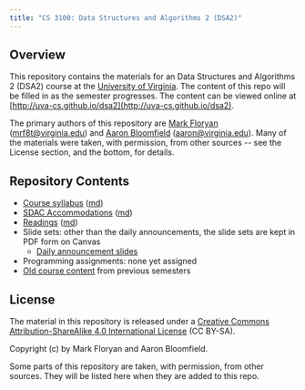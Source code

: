 ```yaml
---
title: "CS 3100: Data Structures and Algorithms 2 (DSA2)"
---
```


Overview
--------

This repository contains the materials for an Data Structures and Algorithms 2 (DSA2) course at the [University of Virginia](http://www.virginia.edu).  The content of this repo will be filled in as the semester progresses.  The content can be viewed online at [http://uva-cs.github.io/dsa2](http://uva-cs.github.io/dsa2).

The primary authors of this repository are [Mark Floryan](https://markfloryan.github.io/mrf8t) ([mrf8t@virginia.edu](<mailto:mrf8t@virginia.edu>)) and [Aaron Bloomfield](http://www.cs.virginia.edu/~asb) ([aaron@virginia.edu](<mailto:aaron@virginia.edu>)). Many of the materials were taken, with permission, from other sources -- see the License section, and the bottom, for details.


Repository Contents
-------------------

- [Course syllabus](syllabus.html) ([md](syllabus.md))
- [SDAC Accommodations](sdac.html) ([md](sdac.md))
- [Readings](readings.html) ([md](readings.md))
- Slide sets: other than the daily announcements, the slide sets are kept in PDF form on Canvas
	- [Daily announcement slides](slides/announcements.html#/)
- Programming assignments: none yet assigned
- [Old course content](old.html) from previous semesters

License
-------

The material in this repository is released under a [Creative Commons Attribution-ShareAlike 4.0 International License](http://creativecommons.org/licenses/by-sa/4.0/) (CC BY-SA).

Copyright (c) by Mark Floryan and Aaron Bloomfield.

Some parts of this repository are taken, with permission, from other sources.  They will be listed here when they are added to this repo.
